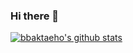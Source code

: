 ### Hi there 👋

[![bbaktaeho's github stats](https://github-readme-stats.vercel.app/api?username=bbaktaeho&show_icons=true)](https://github.com/bbaktaeho)

